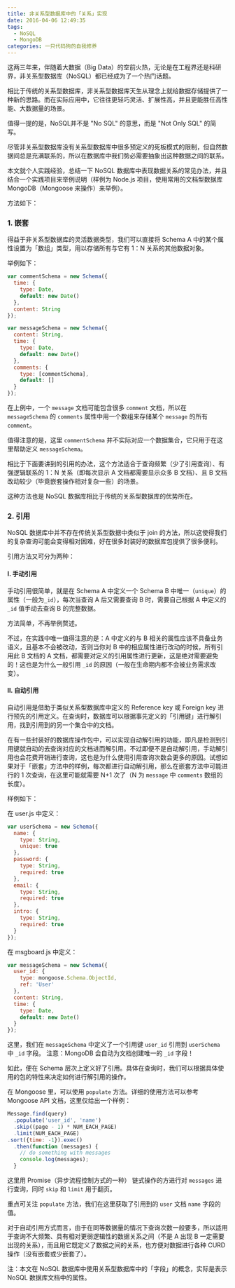 ```yaml
---
title: 非关系型数据库中的「关系」实现
date: 2016-04-06 12:49:35
tags:
  - NoSQL
  - MongoDB
categories: 一只代码狗的自我修养
---
```

这两三年来，伴随着大数据（Big Data）的空前火热，无论是在工程界还是科研界，非关系型数据库（NoSQL）都已经成为了一个热门话题。

相比于传统的关系型数据库，非关系型数据库天生从理念上就给数据存储提供了一种新的思路。而在实际应用中，它往往更轻巧灵活、扩展性高，并且更能胜任高性能、大数据量的场景。

值得一提的是，NoSQL并不是 "No SQL" 的意思，而是 "Not Only SQL" 的简写。

<!-- more -->

尽管非关系型数据库没有关系型数据库中很多预定义的死板模式的限制，但自然数据间总是充满联系的，所以在数据库中我们势必需要抽象出这种数据之间的联系。

本文就个人实践经验，总结一下 NoSQL 数据库中表现数据关系的常见办法，并且结合一个实践项目来举例说明（样例为 Node.js 项目，使用常用的文档型数据库 MongoDB（Mongoose 来操作）来举例）。

方法如下：

### 1. 嵌套

得益于非关系型数据库的灵活数据类型，我们可以直接将 Schema A 中的某个属性设置为「数组」类型，用以存储所有与它有 1：N 关系的其他数据对象。

举例如下：
```js
var commentSchema = new Schema({
  time: {
    type: Date,
    default: new Date()
  },
  content: String
});

var messageSchema = new Schema({
  content: String,
  time: {
    type: Date,
    default: new Date()
  },
  comments: {
    type: [commentSchema],
    default: []
  }
});
```
在上例中，一个 `message` 文档可能包含很多 `comment` 文档，所以在 `messageSchema` 的 `comments` 属性中用一个数组来存储某个 `message` 的所有 `comment`。

值得注意的是，这里 `commentSchema` 并不实际对应一个数据集合，它只用于在这里帮助定义 `messageSchema`。

相比于下面要讲到的引用的办法，这个方法适合于查询频繁（少了引用查询）、有强逻辑联系的 1：N 关系（即每次显示 A 文档都需要显示众多 B 文档）、且 B 文档改动较少（毕竟嵌套操作相对复杂一些）的场景。

这种方法也是 NoSQL 数据库相比于传统的关系型数据库的优势所在。

### 2. 引用

NoSQL 数据库中并不存在传统关系型数据中类似于 join 的方法，所以这使得我们的复杂查询可能会变得相对困难，好在很多封装好的数据库包提供了很多便利。

引用方法又可分为两种：

#### Ⅰ. 手动引用
手动引用很简单，就是在 Schema A 中定义一个 Schema B 中唯一（`unique`）的属性（一般为`_id`），每次当查询 A 后又需要查询 B 时，需要自己根据 A 中定义的 `_id` 值手动去查询 B 的完整数据。

方法简单，不再举例赘述。

不过，在实践中唯一值得注意的是：A 中定义的与 B 相关的属性应该不具备业务语义，且基本不会被改动，否则当你对 B 中的相应属性进行改动的时候，所有引用此 B 文档的 A 文档，都需要对定义的引用属性进行更新，这是绝对需要避免的！这也是为什么一般引用 `_id` 的原因（一般在生命期内都不会被业务需求改变）。

#### Ⅱ. 自动引用
自动引用是借助于类似关系型数据库中定义的 Reference key 或 Foreign key 进行预先的引用定义。在查询时，数据库可以根据事先定义的「引用键」进行解引用，找到引用到的另一个集合中的文档。

在有一些封装好的数据库操作包中，可以实现自动解引用的功能，即凡是检测到引用键就自动的去查询对应的文档进而解引用。不过即便不是自动解引用，手动解引用也会花费开销进行查询，这也是为什么使用引用查询次数会更多的原因。试想如果对于「嵌套」方法中的样例，每次都进行自动解引用，那么在嵌套方法中可能进行的 1 次查询，在这里可能就需要 N+1 次了（N 为 `message` 中 `comments` 数组的长度）。

样例如下：

在 user.js 中定义：
```js
var userSchema = new Schema({
  name: {
    type: String,
    unique: true
  },
  password: {
    type: String,
    required: true
  },
  email: {
    type: String,
    required: true
  },
  intro: {
    type: String,
    required: true
  }
});
```
在 msgboard.js 中定义：
```js
var messageSchema = new Schema({
  user_id: {
    type: mongoose.Schema.ObjectId,
    ref: 'User'
  },
  content: String,
  time: {
    type: Date,
    default: new Date()
  }
});
```
这里，我们在 `messageSchema` 中定义了一个引用键 `user_id` 引用到 `userSchema` 中 `_id` 字段。
注意：MongoDB 会自动为文档创建唯一的 `_id` 字段！

如此，便在 Schema 层次上定义好了引用。具体在查询时，我们可以根据具体使用的包的特性来决定如何进行解引用的操作。

在 Mongoose 里，可以使用 `populate` 方法。详细的使用方法可以参考 Mongoose API 文档，这里仅给出一个样例：
```js
Message.find(query)
  .populate('user_id', 'name')
  .skip((page - 1) * NUM_EACH_PAGE)
  .limit(NUM_EACH_PAGE)
.sort({time: -1}).exec()
  .then(function (messages) {
    // do something with messages
    console.log(messages);
  }
```
这里用 Promise（异步流程控制方式的一种） 链式操作的方进行对 `messages` 进行查询，同时 `skip` 和 `limit` 用于翻页。

重点可关注 `populate` 方法，我们在这里获取了引用到的 `user` 文档 `name` 字段的值。

对于自动引用方式而言，由于在同等数据量的情况下查询次数一般要多，所以适用于查询不大频繁、具有相对更弱逻辑性的数据关系之间（不是 A 出现 B 一定需要出现的关系），而且用它既定义了数据之间的关系，也方便对数据进行各种 CURD 操作（没有嵌套或少嵌套了）。

注：本文在 NoSQL 数据库中使用关系型数据库中的「字段」的概念，实际是表示 NoSQL 数据库文档中的属性。
